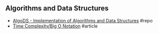 ## Algorithms and Data Structures

- [AlgoDS - Implementation of Algorithms and Data Structures](https://github.com/sherxon/AlgoDS) #repo
- [Time Complexity/Big O Notation](https://medium.com/javascript-scene/time-complexity-big-o-notation-1a4310c3ee4b) #article